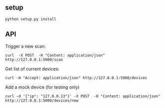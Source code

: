 ## setup

    python setup.py install

## API

Trigger a new scan:

    curl  -X POST  -H "Content: application/json"  http://127.0.0.1:5000/scan

Get list of current devices:

    curl -H "Accept: application/json" http://127.0.0.1:5000/devices

Add a mock device (for testing only)

    curl -d '{"ip": "127.0.0.13"}' -X POST  -H "Content: application/json"  http://127.0.0.1:5000/devices/new